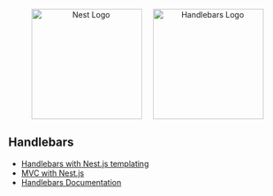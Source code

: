 <p align="center" style="display: flex; align-items: center;justify-content:center;gap:20px;">
  <a href="https://nestjs.com/" style="display: inline;" target="blank"><img src="https://nestjs.com/img/logo-small.svg" width="200" alt="Nest Logo" /></a>
  <a href="https://handlebarsjs.com/" style="display: inline;" target="blank"><img src="https://handlebarsjs.com/images/handlebars_logo.png" width="200" alt="Handlebars Logo" /></a>
</p>

## Handlebars
- [Handlebars with Nest.js templating](https://www.makeuseof.com/handlebars-nestjs-templating/)
- [MVC with Nest.js](https://docs.nestjs.com/techniques/mvc)
- [Handlebars Documentation](https://handlebarsjs.com/guide)
